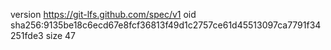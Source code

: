version https://git-lfs.github.com/spec/v1
oid sha256:9135be18c6ecd67e8fcf36813f49d1c2757ce61d45513097ca7791f34251fde3
size 47
